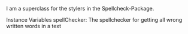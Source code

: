 I am a superclass for the stylers in the Spellcheck-Package. 

Instance Variables
	spellChecker:		<SPCSpellChecker>       The spellchecker for getting all wrong written words in a text
